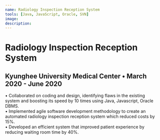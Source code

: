 ```yaml
---
name: Radiology Inspection Reception System
tools: [Java, JavaScript, Oracle, SVN]
image:
description: 
---
```

# Radiology Inspection Reception System
## Kyunghee University Medical Center • March 2020 - June 2020 <br>
• Collaborated on coding and design, identifying flaws in the existing system and boosting its speed by 10 times using Java, Javascript, Oracle
DBMS. <br>
• Implemented agile software development methodology to create an automated radiology inspection reception system which reduced costs by
15%. <br>
• Developed an efficient system that improved patient experience by reducing waiting room time by 40%. <br>